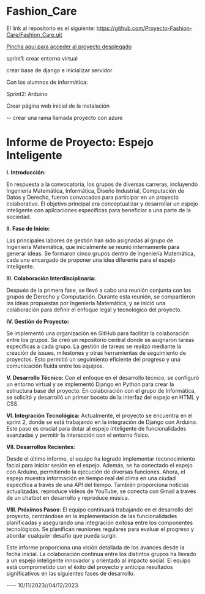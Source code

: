 # Fashion_Care

El link al repositorio es el siguiente: https://github.com/Proyecto-Fashion-Care/Fashion_Care.git

[Pincha aqui para acceder al proyecto desplegado](https://smart-mirror-test-pelayos-projects.vercel.app/)

sprint1: crear entorno virtual

crear base de django e inicializar servidor

Con los alumnos de informática:

Sprint2: Arduino

Crear página web inicial de la instalación

-- crear una rama llamada proyecto con azure

# Informe de Proyecto: Espejo Inteligente 

**I. Introducción:**

En respuesta a la convocatoria, los grupos de diversas carreras, incluyendo Ingeniería Matemática, Informática, Diseño Industrial, Computación de Datos y Derecho, fueron convocados para participar en un proyecto colaborativo. El objetivo principal era conceptualizar y desarrollar un espejo inteligente con aplicaciones específicas para beneficiar a una parte de la sociedad.

**II. Fase de Inicio:**

Las principales labores de gestión han sido asignadas al grupo de Ingeniería Matemática, que inicialmente se reunió internamente para generar ideas. Se formaron cinco grupos dentro de Ingeniería Matemática, cada uno encargado de proponer una idea diferente para el espejo inteligente.

**III. Colaboración Interdisciplinaria:**

Después de la primera fase, se llevó a cabo una reunión conjunta con los grupos de Derecho y Computación. Durante esta reunión, se compartieron las ideas propuestas por Ingeniería Matemática, y se inició una colaboración para definir el enfoque legal y tecnológico del proyecto.

**IV. Gestión de Proyecto:**

Se implementó una organización en GitHub para facilitar la colaboración entre los grupos. Se creó un repositorio central donde se asignaron tareas específicas a cada grupo. La gestión de tareas se realizó mediante la creación de issues, milestones y otras herramientas de seguimiento de proyectos. Esto permitió un seguimiento eficiente del progreso y una comunicación fluida entre los equipos.

**V. Desarrollo Técnico:**
Con el enfoque en el desarrollo técnico, se configuró un entorno virtual y se implementó Django en Python para crear la estructura base del proyecto. En colaboración con el grupo de Informática, se solicitó y desarrolló un primer boceto de la interfaz del espejo en HTML y CSS. 

**VI. Integración Tecnológica:**
Actualmente, el proyecto se encuentra en el sprint 2, donde se está trabajando en la integración de Django con Arduino. Este paso es crucial para dotar al espejo inteligente de funcionalidades avanzadas y permitir la interacción con el entorno físico.

**VII. Desarrollos Recientes:**

Desde el último informe, el equipo ha logrado implementar reconocimiento facial para iniciar sesión en el espejo. Además, se ha conectado el espejo con Arduino, permitiendo la ejecución de diversas funciones. Ahora, el espejo muestra información en tiempo real del clima en una ciudad específica a través de una API del tiempo. También proporciona noticias actualizadas, reproduce videos de YouTube, se conecta con Gmail a través de un chatbot en desarrollo y reproduce música.

**VIII. Próximos Pasos:**
El equipo continuará trabajando en el desarrollo del proyecto, centrándose en la implementación de las funcionalidades planificadas y asegurando una integración exitosa entre los componentes tecnológicos. Se planifican reuniones regulares para evaluar el progreso y abordar cualquier desafío que pueda surgir.

Este informe proporciona una visión detallada de los avances desde la fecha inicial. La colaboración continua entre los distintos grupos ha llevado a un espejo inteligente innovador y orientado al impacto social. El equipo está comprometido con el éxito del proyecto y anticipa resultados significativos en las siguientes fases de desarrollo.


---- 10/11/2023//04/12/2023
